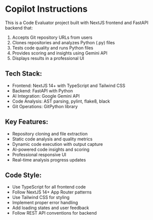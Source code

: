 # Copilot Instructions

<!-- Use this file to provide workspace-specific custom instructions to Copilot. For more details, visit https://code.visualstudio.com/docs/copilot/copilot-customization#_use-a-githubcopilotinstructionsmd-file -->

This is a Code Evaluator project built with NextJS frontend and FastAPI backend that:

1. Accepts Git repository URLs from users
2. Clones repositories and analyzes Python (.py) files
3. Tests code quality and runs Python files
4. Provides scoring and insights using Gemini API
5. Displays results in a professional UI

## Tech Stack:
- Frontend: NextJS 14+ with TypeScript and Tailwind CSS
- Backend: FastAPI with Python
- AI Integration: Google Gemini API
- Code Analysis: AST parsing, pylint, flake8, black
- Git Operations: GitPython library

## Key Features:
- Repository cloning and file extraction
- Static code analysis and quality metrics
- Dynamic code execution with output capture
- AI-powered code insights and scoring
- Professional responsive UI
- Real-time analysis progress updates

## Code Style:
- Use TypeScript for all frontend code
- Follow NextJS 14+ App Router patterns
- Use Tailwind CSS for styling
- Implement proper error handling
- Add loading states and user feedback
- Follow REST API conventions for backend
